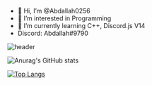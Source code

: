 - 👋 Hi, I’m @Abdallah0256
- 👀 I’m interested in Programming
- 🌱 I’m currently learning C++, Discord.js V14
- Discord: Abdallah#9790

![header](https://capsule-render.vercel.app/api?type=slice&color=0BE18A&height=350&section=header&text=Abdallah%20&fontAlign=60&stroke=00FF00&strokeWidth=1&rotate=+25&fontAlignY=20&desc=CPP%20Beginner%20Developer&20&descAlignY=30)
  






![Anurag's GitHub stats](https://github-readme-stats.vercel.app/api?username=Abdallah0256&show_icons=true&theme=highcontrast)


[![Top Langs](https://github-readme-stats.vercel.app/api/top-langs/?username=Abdallah0256)](https://github.com/anuraghazra/github-readme-stats)

<!---
Abdallah0256/Abdallah0256 is a ✨ special ✨ repository because its `README.md` (this file) appears on your GitHub profile.
You can click the Preview link to take a look at your changes.
--->
